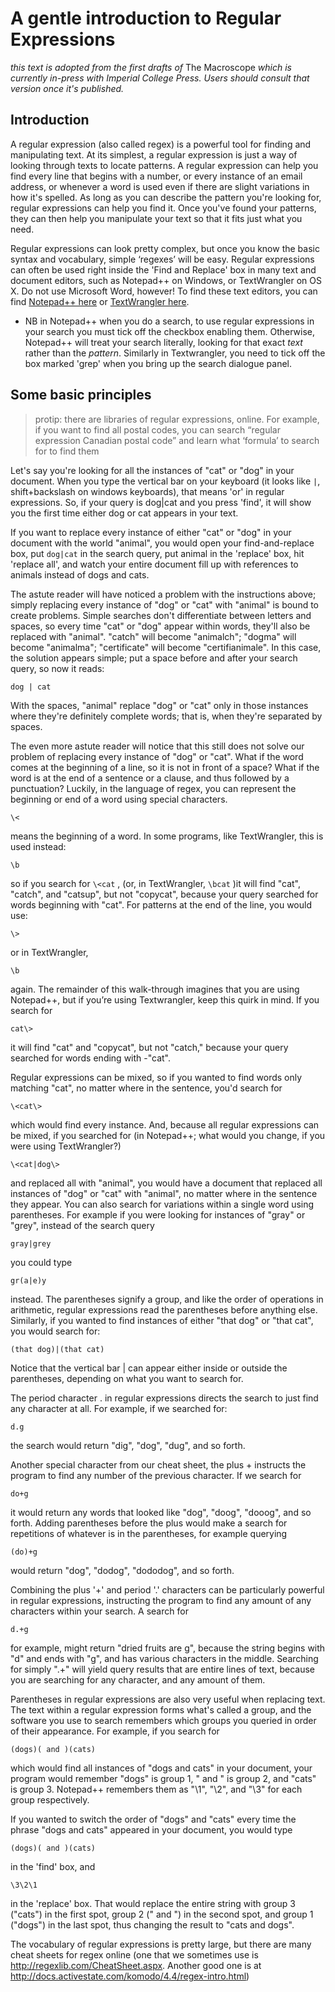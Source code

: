 # A gentle introduction to Regular Expressions

_this text is adopted from the first drafts of_ The Macroscope _which is currently in-press with Imperial College Press. Users should consult that version once it's published._

## Introduction

A regular expression (also called regex) is a powerful tool for finding and manipulating text.  At its simplest, a regular expression is just a way of looking through texts to locate patterns. A regular expression can help you find every line that begins with a number, or every instance of an email address, or whenever a word is used even if there are slight variations in how it's spelled. As long as you can describe the pattern you're looking for, regular expressions can help you find it. Once you've found your patterns, they can then help you manipulate your text so that it fits just what you need. 

Regular expressions can look pretty complex, but once you know the basic syntax and vocabulary, simple ‘regexes’ will be easy. Regular expressions can often be used right inside the 'Find and Replace' box in many text and document editors, such as Notepad++ on Windows, or TextWrangler on OS X. Do not use Microsoft Word, however! To find these text editors, you can find [Notepad++ here](http://notepad-plus-plus.org/) or [TextWrangler here](http://www.barebones.com/products/textwrangler/).

+ NB in Notepad++ when you do a search, to use regular expressions in your search you must tick off the checkbox enabling them. Otherwise, Notepad++ will treat your search literally, looking for that exact _text_ rather than the _pattern_. Similarly in Textwrangler, you need to tick off the box marked 'grep' when you bring up the search dialogue panel.

## Some basic principles

> protip: there are libraries of regular expressions, online. For example, if you want to find all postal codes, you can search “regular expression Canadian postal code” and learn what ‘formula’ to search for to find them

Let's say you're looking for all the instances of "cat" or "dog" in your document. When you type the vertical bar on your keyboard (it looks like ```|```, shift+backslash on windows keyboards), that means 'or' in regular expressions. So, if your query is dog|cat and you press 'find', it will show you the first time either dog or cat appears in your text.

If you want to replace every instance of either "cat" or "dog" in your document with the world "animal", you would open your find-and-replace box, put ```dog|cat``` in the search query, put animal in the 'replace' box, hit 'replace all', and watch your entire document fill up with references to animals instead of dogs and cats.

The astute reader will have noticed a problem with the instructions above; simply replacing every instance of "dog" or "cat" with "animal" is bound to create problems. Simple searches don't differentiate between letters and spaces, so every time "cat" or "dog" appear within words, they'll also be replaced with "animal". "catch" will become "animalch"; "dogma" will become "animalma"; "certificate" will become "certifianimale". In this case, the solution appears simple; put a space before and after your search query, so now it reads: 

```dog | cat```  

With the spaces, "animal" replace "dog" or "cat" only in those instances where they're definitely complete words; that is, when they're separated by spaces.

The even more astute reader will notice that this still does not solve our problem of replacing every instance of "dog" or "cat". What if the word comes at the beginning of a line, so it is not in front of a space? What if the word is at the end of a sentence or a clause, and thus followed by a punctuation? Luckily, in the language of regex, you can represent the beginning or end of a word using special characters. 

``` \< ``` 

means the beginning of a word. In some programs, like TextWrangler, this is used instead:

``` \b ```

so if you search for ```\<cat``` , (or, in TextWrangler, ```\bcat``` )it will find "cat", "catch", and "catsup", but not "copycat", because your query searched for words beginning with "cat". For patterns at the end of the line, you would use:

``` \> ``` 

or in TextWrangler,

``` \b ```

again.  The remainder of this walk-through imagines that you are using Notepad++, but if you’re using Textwrangler, keep this quirk in mind. If you search for 

``` cat\> ``` 

it will find "cat" and "copycat", but not "catch," because your query searched for words ending with -"cat".

Regular expressions can be mixed, so if you wanted to find words only matching "cat", no matter where in the sentence, you'd search for 

``` \<cat\> ```

which would find every instance. And, because all regular expressions can be mixed, if you searched for (in Notepad++; what would you change, if you were using TextWrangler?)

``` \<cat|dog\> ```

and replaced all with "animal", you would have a document that replaced all instances of "dog" or "cat" with "animal", no matter where in the sentence they appear. You can also search for variations within a single word using parentheses. For example if you were looking for instances of "gray" or "grey", instead of the search query

``` gray|grey ```

you could type 

``` gr(a|e)y ```
 
instead. The parentheses signify a group, and like the order of operations in arithmetic, regular expressions read the parentheses before anything else. Similarly, if you wanted to find instances of either "that dog" or "that cat", you would search for: 

``` (that dog)|(that cat) ```

 Notice that the vertical bar | can appear either inside or outside the parentheses, depending on what you want to search for.

The period character . in regular expressions directs the search to just find any character at all. For example, if we searched for:

```d.g``` 

the search would return "dig", "dog", "dug", and so forth. 

Another special character from our cheat sheet, the plus + instructs the program to find any number of the previous character. If we search for 

```do+g```

it would return any words that looked like "dog", "doog", "dooog", and so forth. Adding parentheses before the plus would make a search for repetitions of whatever is in the parentheses, for example querying 

```(do)+g```

would return "dog", "dodog", "dododog", and so forth.

Combining the plus '+' and period '.' characters can be particularly powerful in regular expressions, instructing the program to find any amount of any characters within your search. A search for 

```d.+g```

for example, might return "dried fruits are g", because the string begins with "d" and ends with "g", and has various characters in the middle. Searching for simply ".+" will yield query results that are entire lines of text, because you are searching for any character, and any amount of them.

Parentheses in regular expressions are also very useful when replacing text. The text within a regular expression forms what's called a group, and the software you use to search remembers which groups you queried in order of their appearance. For example, if you search for 

```(dogs)( and )(cats)```

which would find all instances of "dogs and cats" in your document, your program would remember "dogs" is group 1, " and " is group 2, and "cats" is group 3. Notepad++ remembers them as "\1", "\2", and "\3" for each group respectively.

If you wanted to switch the order of "dogs" and "cats" every time the phrase "dogs and cats" appeared in your document, you would type 

```(dogs)( and )(cats)```

in the 'find' box, and 

```\3\2\1```

in the 'replace' box. That would replace the entire string with group 3 ("cats") in the first spot, group 2 (" and ") in the second spot, and group 1 ("dogs") in the last spot, thus changing the result to "cats and dogs".

The vocabulary of regular expressions is pretty large, but there are many cheat sheets for regex online (one that we sometimes use is http://regexlib.com/CheatSheet.aspx. Another good one is at http://docs.activestate.com/komodo/4.4/regex-intro.html)

